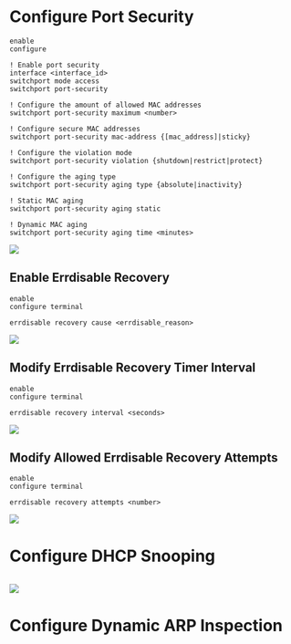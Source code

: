 # Configure Port Security

```Cisco IOS
enable
configure

! Enable port security
interface <interface_id>
switchport mode access
switchport port-security

! Configure the amount of allowed MAC addresses
switchport port-security maximum <number>

! Configure secure MAC addresses
switchport port-security mac-address {[mac_address]|sticky}

! Configure the violation mode
switchport port-security violation {shutdown|restrict|protect}

! Configure the aging type
switchport port-security aging type {absolute|inactivity}

! Static MAC aging
switchport port-security aging static

! Dynamic MAC aging
switchport port-security aging time <minutes>
```

![](https://github.com/JonmarCorpuz/SecondBrain/blob/main/Assets/Whitespace.png)

## Enable Errdisable Recovery

```Cisco IOS
enable
configure terminal

errdisable recovery cause <errdisable_reason>
```

![](https://github.com/JonmarCorpuz/SecondBrain/blob/main/Assets/Whitespace.png)

## Modify Errdisable Recovery Timer Interval

```Cisco IOS
enable
configure terminal

errdisable recovery interval <seconds>
```

![](https://github.com/JonmarCorpuz/SecondBrain/blob/main/Assets/Whitespace.png)

## Modify Allowed Errdisable Recovery Attempts

```Cisco IOS
enable
configure terminal

errdisable recovery attempts <number>
```

![](https://github.com/JonmarCorpuz/SecondBrain/blob/main/Assets/Whitespace.png)

# Configure DHCP Snooping

```Cisco IOS

```

![](https://github.com/JonmarCorpuz/SecondBrain/blob/main/Assets/Whitespace.png)

# Configure Dynamic ARP Inspection

```Cisco IOS

```
